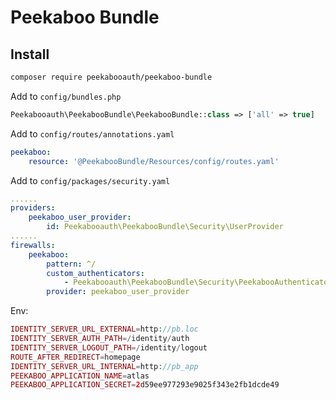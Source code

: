 Peekaboo Bundle
===================

## Install

```bash
composer require peekabooauth/peekaboo-bundle
```

Add to `config/bundles.php`

```php
Peekabooauth\PeekabooBundle\PeekabooBundle::class => ['all' => true]
```

Add to `config/routes/annotations.yaml`

```yaml
peekaboo:
    resource: '@PeekabooBundle/Resources/config/routes.yaml'
```

Add to `config/packages/security.yaml`

```yaml
......
providers:
    peekaboo_user_provider:
        id: Peekabooauth\PeekabooBundle\Security\UserProvider
......
firewalls:
    peekaboo:
        pattern: ^/
        custom_authenticators:
            - Peekabooauth\PeekabooBundle\Security\PeekabooAuthenticator
        provider: peekaboo_user_provider
```

Env:
```php
IDENTITY_SERVER_URL_EXTERNAL=http://pb.loc
IDENTITY_SERVER_AUTH_PATH=/identity/auth
IDENTITY_SERVER_LOGOUT_PATH=/identity/logout
ROUTE_AFTER_REDIRECT=homepage
IDENTITY_SERVER_URL_INTERNAL=http://pb_app
PEEKABOO_APPLICATION_NAME=atlas
PEEKABOO_APPLICATION_SECRET=2d59ee977293e9025f343e2fb1dcde49
```
